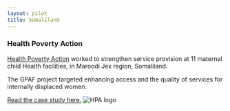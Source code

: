 ```yaml
---
layout: pilot
title: Somaliland
---
```

### Health Poverty Action



[Health Poverty Action](http://www.healthpovertyaction.org) worked to strengthen service provision at 11 maternal child Health facilities, in Maroodi Jex region, Somaliland.

The GPAF project targeted enhancing access and the quality of services for internally displaced women.  

[Read the case study here.](http://cdn.worldvision.org.uk/files/5114/6056/3577/Somaliland1.pdf)
![HPA logo]({{site.baseurl}}/public/img/logos/partner/hpa.jpg)
